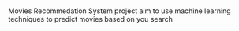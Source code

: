 #
Movies Recommedation System
project aim to use machine learning techniques to predict movies based on you search

